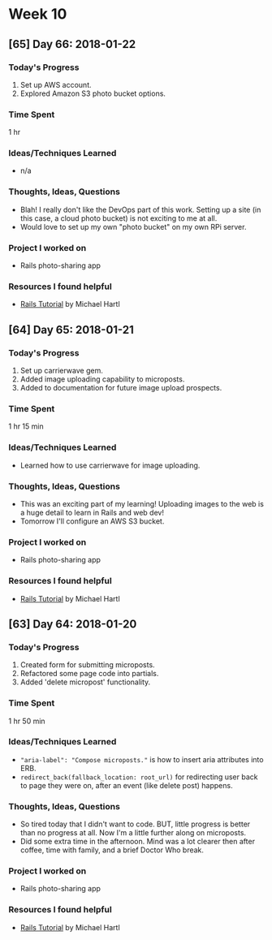 # Week 10

## [65] Day 66: 2018-01-22

### Today's Progress

1. Set up AWS account.
2. Explored Amazon S3 photo bucket options.

### Time Spent

1 hr

### Ideas/Techniques Learned

- n/a

### Thoughts, Ideas, Questions

- Blah! I really don't like the DevOps part of this work. Setting up a site (in this case, a cloud photo bucket) is not exciting to me at all.
- Would love to set up my own "photo bucket" on my own RPi server.

### Project I worked on

- Rails photo-sharing app

### Resources I found helpful

- [Rails Tutorial](https://www.railstutorial.org/book/) by Michael Hartl

## [64] Day 65: 2018-01-21

### Today's Progress

1. Set up carrierwave gem.
2. Added image uploading capability to microposts.
3. Added to documentation for future image upload prospects.

### Time Spent

1 hr 15 min

### Ideas/Techniques Learned

- Learned how to use carrierwave for image uploading.

### Thoughts, Ideas, Questions

- This was an exciting part of my learning! Uploading images to the web is a huge detail to learn in Rails and web dev!
- Tomorrow I'll configure an AWS S3 bucket.

### Project I worked on

- Rails photo-sharing app

### Resources I found helpful

- [Rails Tutorial](https://www.railstutorial.org/book/) by Michael Hartl

## [63] Day 64: 2018-01-20

### Today's Progress

1. Created form for submitting microposts.
2. Refactored some page code into partials.
3. Added 'delete micropost' functionality.

### Time Spent

1 hr 50 min

### Ideas/Techniques Learned

- `"aria-label": "Compose microposts."` is how to insert aria attributes into ERB.
- `redirect_back(fallback_location: root_url)` for redirecting user back to page they were on, after an event (like delete post) happens.

### Thoughts, Ideas, Questions

- So tired today that I didn't want to code. BUT, little progress is better than no progress at all. Now I'm a little further along on microposts.
- Did some extra time in the afternoon. Mind was a lot clearer then after coffee, time with family, and a brief Doctor Who break.

### Project I worked on

- Rails photo-sharing app

### Resources I found helpful

- [Rails Tutorial](https://www.railstutorial.org/book/) by Michael Hartl
